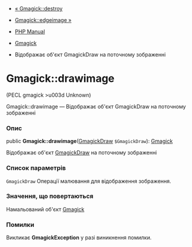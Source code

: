 - [« Gmagick::destroy](gmagick.destroy.md)
- [Gmagick::edgeimage »](gmagick.edgeimage.md)

- [PHP Manual](index.md)
- [Gmagick](class.gmagick.md)
- Відображає об'єкт GmagickDraw на поточному зображенні

# Gmagick::drawimage

(PECL gmagick \>u003d Unknown)

Gmagick::drawimage — Відображає об'єкт GmagickDraw на поточному
зображенні

### Опис

public **Gmagick::drawimage**([GmagickDraw](class.gmagickdraw.md)
`$GmagickDraw`): [Gmagick](class.gmagick.md)

Відображає об'єкт [GmagickDraw](class.gmagickdraw.md) на поточному
зображенні

### Список параметрів

`GmagickDraw`
Операції малювання для відображення зображення.

### Значення, що повертаються

Намальований об'єкт [Gmagick](class.gmagick.md)

### Помилки

Викликає **GmagickException** у разі виникнення помилки.
